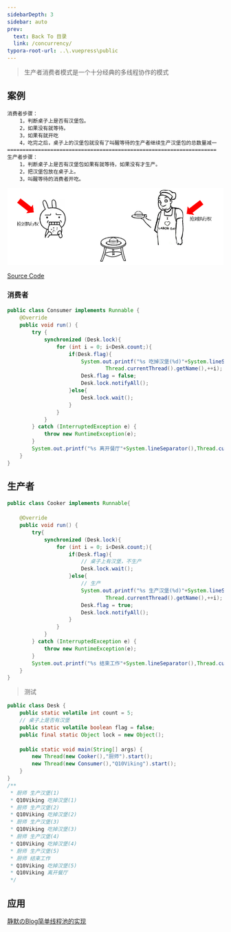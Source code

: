 ```yaml
---
sidebarDepth: 3
sidebar: auto
prev:
  text: Back To 目录
  link: /concurrency/
typora-root-url: ..\.vuepress\public
---
```




> 生产者消费者模式是一个十分经典的多线程协作的模式



## 案例

```
消费者步骤：
    1，判断桌子上是否有汉堡包。
    2，如果没有就等待。
    3，如果有就开吃
    4，吃完之后，桌子上的汉堡包就没有了叫醒等待的生产者继续生产汉堡包的总数量减一
====================================================================
生产者步骤：
    1，判断桌子上是否有汉堡包如果有就等待，如果没有才生产。
    2，把汉堡包放在桌子上。
    3，叫醒等待的消费者开吃。
```

![image-20230304163651877](/images/concurrency/image-20230304163651877.png)

[Source Code](https://github.com/Q10Viking/learncode/tree/main/concurrency/src/main/java/org/hzz/basic/consumerandproducer)

### 消费者

```java
public class Consumer implements Runnable {
    @Override
    public void run() {
        try {
            synchronized (Desk.lock){
                for (int i = 0; i<Desk.count;){
                    if(Desk.flag){
                        System.out.printf("%s 吃掉汉堡(%d)"+System.lineSeparator(),
                                Thread.currentThread().getName(),++i);
                        Desk.flag = false;
                        Desk.lock.notifyAll();
                    }else{
                        Desk.lock.wait();
                    }
                }
            }
        } catch (InterruptedException e) {
            throw new RuntimeException(e);
        }
        System.out.printf("%s 离开餐厅"+System.lineSeparator(),Thread.currentThread().getName());
    }
}
```



## 生产者

```java
public class Cooker implements Runnable{

    @Override
    public void run() {
        try{
            synchronized (Desk.lock){
                for (int i = 0; i<Desk.count;){
                    if(Desk.flag){
                        // 桌子上有汉堡，不生产
                        Desk.lock.wait();
                    }else{
                        // 生产
                        System.out.printf("%s 生产汉堡(%d)"+System.lineSeparator(),
                                Thread.currentThread().getName(),++i);
                        Desk.flag = true;
                        Desk.lock.notifyAll();
                    }
                }
            }
        } catch (InterruptedException e) {
            throw new RuntimeException(e);
        }
        System.out.printf("%s 结束工作"+System.lineSeparator(),Thread.currentThread().getName());
    }
}

```



> 测试

```java
public class Desk {
    public static volatile int count = 5;
    // 桌子上是否有汉堡
    public static volatile boolean flag = false;
    public final static Object lock = new Object();

    public static void main(String[] args) {
        new Thread(new Cooker(),"厨师").start();
        new Thread(new Consumer(),"Q10Viking").start();
    }
}
/**
 * 厨师 生产汉堡(1)
 * Q10Viking 吃掉汉堡(1)
 * 厨师 生产汉堡(2)
 * Q10Viking 吃掉汉堡(2)
 * 厨师 生产汉堡(3)
 * Q10Viking 吃掉汉堡(3)
 * 厨师 生产汉堡(4)
 * Q10Viking 吃掉汉堡(4)
 * 厨师 生产汉堡(5)
 * 厨师 结束工作
 * Q10Viking 吃掉汉堡(5)
 * Q10Viking 离开餐厅
 */
```



## 应用

[静默のBlog简单线程池的实现](https://q10viking.github.io/concurrency/53%20%E7%AE%80%E5%8D%95%E7%9A%84%E8%BF%9E%E6%8E%A5%E6%B1%A0%E5%AE%9E%E7%8E%B0.html)

